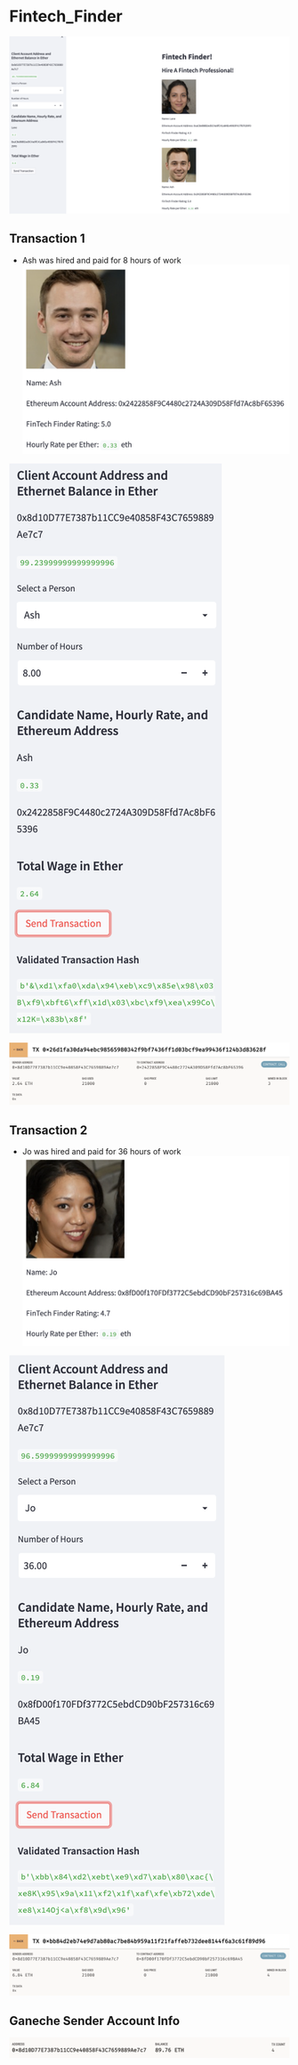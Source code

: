 # Fintech_Finder
![Streamlit](Images/README/streamlit.png)


## Transaction 1
* Ash was hired and paid for 8 hours of work
![Ash_Profile](Images/README/ash.png)


![Ash_Streamlit](Images/README/ash_streamlit.png)


![Ash_Ganeche](Images/README/ash_ganeche.png)


## Transaction 2
* Jo was hired and paid for 36 hours of work
![Jo_Profile](Images/README/jo.png)


![Jo_Streamlit](Images/README/jo_streamlit.png)


![Jo_Ganeche](Images/README/jo_ganeche.png)



## Ganeche Sender Account Info 
![Account](Images/README/account.png)
